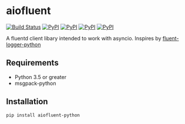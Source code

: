 # aiofluent

[![Build Status](https://travis-ci.org/guyingbo/aiofluent.svg?branch=master)](https://travis-ci.org/guyingbo/aiofluent)
[![PyPI](https://img.shields.io/pypi/pyversions/aiofluent-python.svg)](https://pypi.python.org/pypi/aiofluent-python)
[![PyPI](https://img.shields.io/pypi/v/aiofluent-python.svg)](https://pypi.python.org/pypi/aiofluent-python)
[![PyPI](https://img.shields.io/pypi/format/aiofluent-python.svg)](https://pypi.python.org/pypi/aiofluent-python)
[![PyPI](https://img.shields.io/pypi/l/aiofluent-python.svg)](https://pypi.python.org/pypi/aiofluent-python)


A fluentd client libary intended to work with asyncio. Inspires by [fluent-logger-python](https://github.com/fluent/fluent-logger-python)

## Requirements

- Python 3.5 or greater
- msgpack-python

## Installation

~~~
pip install aiofluent-python
~~~
